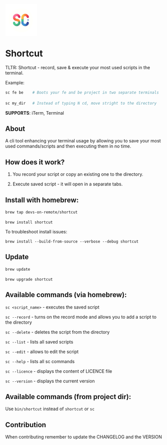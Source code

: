 <img src='./logo.png' style='display: block; width: 100px; height: 100px; border-radious: 10%; margin: 0 0 10px 0 '>

# Shortcut

TLTR: Shortcut - record, save & execute your most used scripts in the terminal.

Example:

```ruby
sc fe be    # Boots your fe and be project in two separate terminals

sc my_dir   # Instead of typing N cd, move stright to the directory
```

**SUPPORTS**: iTerm, Terminal

## About

A cli tool enhancing your terminal usage by allowing you to save your most used commands/scripts and then executing them in no time.

## How does it work?

1. You record your script or copy an existing one to the directory.

2. Execute saved script - it will open in a separate tabs.

## Install with homebrew:

```console
brew tap devs-on-remote/shortcut

brew install shortcut
```

To troubleshoot install issues:

```console
brew install --build-from-source --verbose --debug shortcut
```

## Update

```console
brew update

brew upgrade shortcut
```

## Available commands (via homebrew):

`sc <script_name>` - executes the saved script

`sc --record` - turns on the record mode and allows you to add a script to the directory

`sc --delete` - deletes the script from the directory

`sc --list` - lists all saved scripts

`sc --edit` - allows to edit the script

`sc --help` - lists all sc commands

`sc --licence` - displays the content of LICENCE file

`sc --version` - displays the current version

## Available commands (from project dir):

Use `bin/shortcut` instead of `shortcut` or `sc`

## Contribution

When contributing remember to update the CHANGELOG and the VERSION
